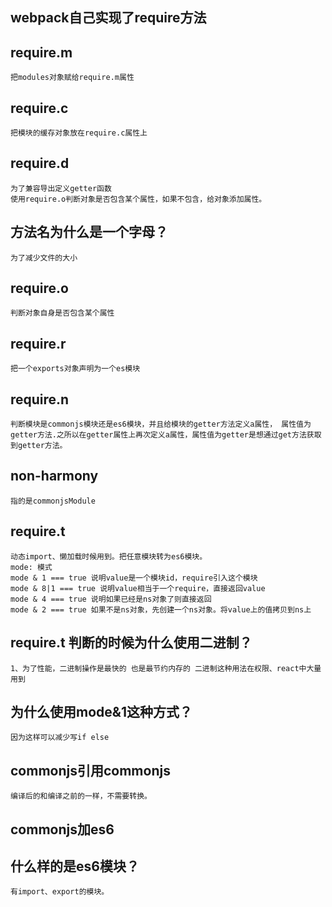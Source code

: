 
## webpack自己实现了require方法

## require.m 
    把modules对象赋给require.m属性

## require.c
    把模块的缓存对象放在require.c属性上

## require.d
    为了兼容导出定义getter函数
    使用require.o判断对象是否包含某个属性，如果不包含，给对象添加属性。

## 方法名为什么是一个字母？
    为了减少文件的大小

## require.o
    判断对象自身是否包含某个属性 

## require.r
    把一个exports对象声明为一个es模块

## require.n
    判断模块是commonjs模块还是es6模块，并且给模块的getter方法定义a属性， 属性值为getter方法.之所以在getter属性上再次定义a属性，属性值为getter是想通过get方法获取到getter方法。

## non-harmony
    指的是commonjsModule

## require.t
    动态import、懒加载时候用到。把任意模块转为es6模块。
    mode: 模式
    mode & 1 === true 说明value是一个模块id，require引入这个模块
    mode & 8|1 === true 说明value相当于一个require，直接返回value
    mode & 4 === true 说明如果已经是ns对象了则直接返回
    mode & 2 === true 如果不是ns对象，先创建一个ns对象。将value上的值拷贝到ns上

## require.t 判断的时候为什么使用二进制？
    1、为了性能，二进制操作是最快的 也是最节约内存的 二进制这种用法在权限、react中大量用到

## 为什么使用mode&1这种方式？
    因为这样可以减少写if else

## commonjs引用commonjs
    编译后的和编译之前的一样，不需要转换。

## commonjs加es6


## 什么样的是es6模块？
    有import、export的模块。
